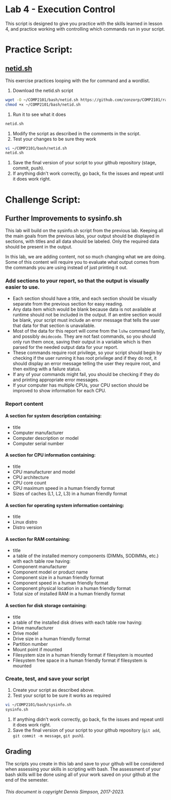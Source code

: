 # Lab 4 - Execution Control
This script is designed to give you practice with the skills learned in lesson 4, and practice working with controlling which commands run in your script.

# Practice Script:
## [netid.sh](scripts-lab4/netid.sh)
This exercise practices looping with the for command and a wordlist.
1. Download the netid.sh script
```bash
wget -O ~/COMP2101/bash/netid.sh https://github.com/zonzorp/COMP2101/raw/main/Labs/bash/scripts-lab4/netid.sh
chmod +x ~/COMP2101/bash/netid.sh
```
1. Run it to see what it does
```bash
netid.sh
```
1. Modify the script as described in the comments in the script.
1. Test your changes to be sure they work
```bash
vi ~/COMP2101/bash/netid.sh
netid.sh
```
1. Save the final version of your script to your github repository (stage, commit, push).
1. If anything didn't work correctly, go back, fix the issues and repeat until it does work right.

# Challenge Script:
## Further Improvements to sysinfo.sh
This lab will build on the sysinfo.sh script from the previous lab. Keeping all the main goals from the previous labs, your output should be displayed in sections, with titles and all data should be labeled. Only the required data should be present in the output.

In this lab, we are adding content, not so much changing what we are doing. Some of this content will require you to evaluate what output comes from the commands you are using instead of just printing it out.

### Add sections to your report, so that the output is visually easier to use.
* Each section should have a title, and each section should be visually separate from the previous section for easy reading.
* Any data item which would be blank because data is not available at runtime should not be included in the output. If an entire section would be blank, your script must include an error message that tells the user that data for that section is unavailable.
* Most of the data for this report will come from the ```lshw``` command family, and possibly ```dmidecode```. They are not fast commands, so you should only run them once, saving their output in a variable which is then parsed for the needed output data for your report.
* These commands require root privilege, so your script should begin by checking if the user running it has root privilege and if they do not, it should display an error message telling the user they require root, and then exiting with a failure status.
* If any of your commands might fail, you should be checking if they do and printing appropriate error messages.
* If your computer has multiple CPUs, your CPU section should be improved to show information for each CPU.

### Report content
#### A section for system description containing:
* title
* Computer manufacturer
* Computer description or model
* Computer serial number

#### A section for CPU information containing:
* title
* CPU manufacturer and model
* CPU architecture
* CPU core count
* CPU maximum speed in a human friendly format
* Sizes of caches (L1, L2, L3) in a human friendly format

#### A section for operating system information containing:
* title
* Linux distro
* Distro version

#### A section for RAM containing:
* title
* a table of the installed memory components (DIMMs, SODIMMs, etc.) with each table row having:
* Component manufacturer
* Component model or product name
* Component size in a human friendly format
* Component speed in a human friendly format
* Component physical location in a human friendly format
* Total size of installed RAM in a human friendly format

#### A section for disk storage containing:
* title
* a table of the installed disk drives with each table row having:
* Drive manufacturer
* Drive model
* Drive size in a human friendly format
* Partition number
* Mount point if mounted
* Filesystem size in a human friendly format if filesystem is mounted
* Filesystem free space in a human friendly format if filesystem is mounted

### Create, test, and save your script
1. Create your script as described above.
1. Test your script to be sure it works as required
```bash
vi ~/COMP2101/bash/sysinfo.sh
sysinfo.sh
```
1. If anything didn't work correctly, go back, fix the issues and repeat until it does work right.
1. Save the final version of your script to your github repository (```git add```, ```git commit -m message```, ```git push```).


## Grading
The scripts you create in this lab and save to your github will be considered when assessing your skills in scripting with bash. The assessment of your bash skills will be done using all of your work saved on your github at the end of the semester.

###### This document is copyright Dennis Simpson, 2017-2023.
